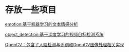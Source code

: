 # 存放一些项目
[emotion:基于机器学习的文本情感分析](https://github.com/lmyfi/ProjectStorage/tree/main/emotion)

[object_detection:基于深度学习的视频目标检测系统](https://github.com/lmyfi/ProjectStorage/tree/main/object_detect)

[OpenCV：包含了人脸检测与识别和OpenCV图像处理相关实现](https://github.com/lmyfi/ProjectStorage/tree/main/opencv)
